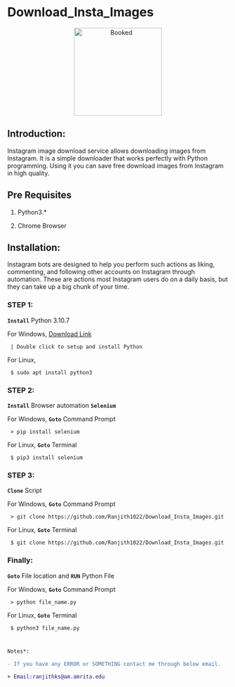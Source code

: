 # Download_Insta_Images


<p align="center">
  <img width="200" src="https://upload.wikimedia.org/wikipedia/commons/9/95/Instagram_logo_2022.svg" alt="Booked">
  </p>


## Introduction: 

  Instagram image download service allows downloading images from Instagram. It is a simple downloader that works perfectly with Python programming. Using it you can save free download images from Instagram in high quality.

## Pre Requisites

1. Python3.*

2. Chrome Browser

 
## Installation:

  Instagram bots are designed to help you perform such actions as liking, commenting, and following other accounts on Instagram through automation. These are actions most Instagram users do on a daily basis, but they can take up a big chunk of your time.
  
### STEP 1:

  <strong>```Install```</strong> Python 3.10.7
  
  For Windows, <a href="https://www.python.org/ftp/python/3.10.7/python-3.10.7-amd64.exe" target="_blank">Download Link</a>
  
```
 | Double click to setup and install Python
```

 For Linux,
  
```
 $ sudo apt install python3
```

### STEP 2:

  <strong>```Install```</strong> Browser automation <strong>```Selenium```</strong>
  
  For Windows, <strong>```Goto```</strong> Command Prompt
  
```
 > pip install selenium
```

 For Linux, <strong>```Goto```</strong> Terminal
  
```
 $ pip3 install selenium
```

### STEP 3:

  <strong>```Clone```</strong> Script
  
  For Windows, <strong>```Goto```</strong> Command Prompt
  
```
 > git clone https://github.com/Ranjith1022/Download_Insta_Images.git
```

 For Linux, <strong>```Goto```</strong> Terminal
  
```
 $ git clone https://github.com/Ranjith1022/Download_Insta_Images.git
```

### Finally:


  <strong>```Goto```</strong> File location and <strong>```RUN```</strong> Python File
  
 For Windows, <strong>```Goto```</strong> Command Prompt
  
```
 > python file_name.py
```

 For Linux, <strong>```Goto```</strong> Terminal
  
```
 $ python3 file_name.py
```


#

```diff
Notes*:

- If you have any ERROR or SOMETHING contact me through below email.

+ Email:ranjithks@am.amrita.edu

```
